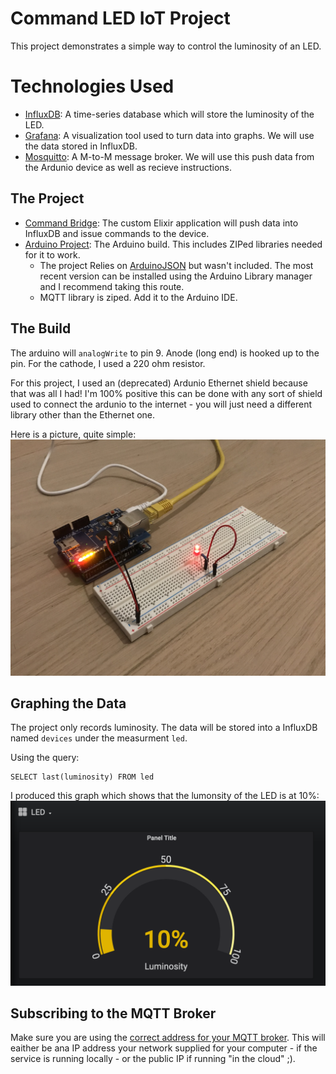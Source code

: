 # Command LED IoT Project
This project demonstrates a simple way to control the luminosity of an LED.

# Technologies Used
- [InfluxDB](https://www.influxdata.com/): A time-series database which will store the luminosity of the LED.
- [Grafana](https://grafana.com/): A visualization tool used to turn data into graphs. We will use the data stored in InfluxDB.
- [Mosquitto](https://mosquitto.org/): A M-to-M message broker. We will use this push data from the Ardunio device as well as recieve instructions.

## The Project
- [Command Bridge](https://github.com/APiercey/command-led-iot/tree/master/command-bridge): The custom Elixir application will push data into InfluxDB and issue commands to the device.
- [Arduino Project](https://github.com/APiercey/command-led-iot/tree/master/arduino-project): The Arduino build. This includes ZIPed libraries needed for it to work.
  - The project Relies on [ArduinoJSON](https://arduinojson.org/v6/doc/installation/) but wasn't included. The most recent version can be installed using the Arduino Library manager and I recommend taking this route.
  - MQTT library is ziped. Add it to the Arduino IDE.

## The Build
The arduino will `analogWrite` to pin 9. Anode (long end) is hooked up to the pin. For the cathode, I used a 220 ohm resistor.

For this project, I used an (deprecated) Ardunio Ethernet shield because that was all I had! I'm 100% positive this can be done with any sort of shield used to connect the ardunio to the internet - you will just need a different library other than the Ethernet one.

Here is a picture, quite simple:
![arduino_led.jpg](arduino_led.jpg)

## Graphing the Data
The project only records luminosity. The data will be stored into a InfluxDB named `devices` under the measurment `led`.

Using the query:
```
SELECT last(luminosity) FROM led
```

I produced this graph which shows that the lumonsity of the LED is at 10%:
![graph.png](graph.png)

## Subscribing to the MQTT Broker
Make sure you are using the [correct address for your MQTT broker](https://github.com/APiercey/command-led-iot/blob/master/arduino-project/set_led_over_ethernet.ino#L8). This will eaither be ana IP address your network supplied for your computer - if the service is running locally - or the public IP if running "in the cloud" ;).

